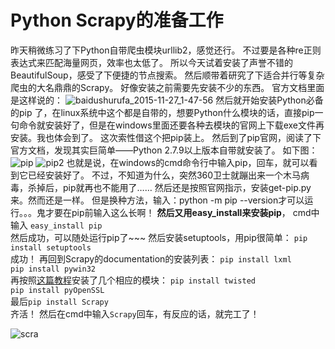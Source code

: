 # Python Scrapy的准备工作
昨天稍微练习了下Python自带爬虫模块urllib2，感觉还行。
不过要是各种re正则表达式来匹配海量网页，效率也太低了。
所以今天试着安装了声誉不错的BeautifulSoup，感受了下便捷的节点搜索。
然后顺带着研究了下适合并行等复杂爬虫的大名鼎鼎的Scrapy。
好像安装之前需要先安装不少的东西。
官方文档里面是这样说的：
![baidushurufa_2015-11-27_1-47-56](https://cloud.githubusercontent.com/assets/14041622/11428673/f2000a48-94a8-11e5-9508-4d3c5f6df667.png)
然后就开始安装Python必备的pip 了，在linux系统中这个都是自带的，想要Python什么模块的话，直接pip一句命令就安装好了，但是在windows里面还要各种去模块的官网上下载exe文件再安装。我也体会到了。
这次索性借这个把pip装上。
然后到了pip官网，阅读了下官方文档，发现其实巨简单——Python 2.7.9以上版本自带就安装了。
如下图：
![pip](https://cloud.githubusercontent.com/assets/14041622/11428723/804fa0a6-94a9-11e5-86d4-59d4a7cc02b4.png)
![pip2](https://cloud.githubusercontent.com/assets/14041622/11428724/8053250a-94a9-11e5-9f6c-4cbc3d17199c.png)
也就是说，在windows的cmd命令行中输入pip，回车，就可以看到它已经安装好了。
不过，不知道为什么，突然360卫士就蹦出来一个木马病毒，杀掉后，pip就再也不能用了……
然后还是按照官网指示，安装get-pip.py来。然而还是一样。
但是换种方法，输入：python -m pip --version才可以运行。。。鬼才要在pip前输入这么长啊！
**然后又用easy_install来安装pip**，
cmd中输入
`easy_install pip`  
然后成功，可以随处运行pip了~~~
然后安装setuptools，用pip很简单：
`pip install setuptools`  
成功！
再回到Scrapy的documentation的安装列表：
`pip install lxml`  
`pip install pywin32`  
再按照[这篇教程](http://blog.csdn.net/pleasecallmewhy/article/details/19354723)安装了几个相应的模块：
`pip install twisted`  
`pip install pyOpenSSL`  
最后`pip install Scrapy`  
齐活！
然后在cmd中输入`Scrapy`回车，有反应的话，就完工了！

![scra](https://cloud.githubusercontent.com/assets/14041622/11429408/598c145a-94b2-11e5-9e69-6de029feb5b0.png)



